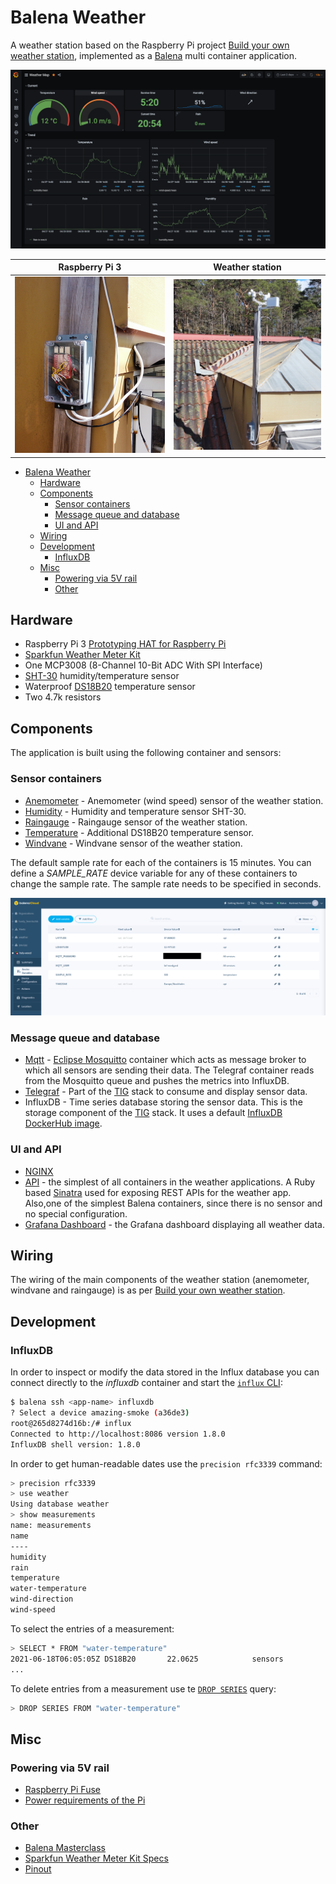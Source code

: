 # Balena Weather

A weather station based on the Raspberry Pi project [Build your own weather station](https://projects.raspberrypi.org/en/projects/build-your-own-weather-station), implemented as a [Balena](https://www.balena.io/) multi container application.

![Grafana Dash](./images/dash.png)

Raspberry Pi 3                                | Weather station
:--------------------------------------------:|:-------------------------:
![Raspberry Pi 3](./images/raspberry_pi.png)  |  ![Weather Station](./images/weather_station.png)

<!-- MarkdownTOC autolink="true" indent="  " -->

- [Balena Weather](#balena-weather)
  - [Hardware](#hardware)
  - [Components](#components)
    - [Sensor containers](#sensor-containers)
    - [Message queue and database](#message-queue-and-database)
    - [UI and API](#ui-and-api)
  - [Wiring](#wiring)
  - [Development](#development)
    - [InfluxDB](#influxdb)
  - [Misc](#misc)
    - [Powering via 5V rail](#powering-via-5v-rail)
    - [Other](#other)

<!-- /MarkdownTOC -->

## Hardware

- Raspberry Pi 3
 [Prototyping HAT for Raspberry Pi](https://www.robotshop.com/en/prototyping-hat-raspberry-pi-b-2ba3b.html)
- [Sparkfun Weather Meter Kit](https://www.sparkfun.com/products/15901)
- One MCP3008 (8-Channel 10-Bit ADC With SPI Interface)
- [SHT-30](https://www.adafruit.com/product/4099) humidity/temperature sensor
- Waterproof [DS18B20](https://www.amazon.com/Eiechip-Waterproof-Temperature-Thermometer-Resistance/dp/B07MB1J43W/) temperature sensor
- Two 4.7k resistors

## Components

The application is built using the following container and sensors:

### Sensor containers

- [Anemometer](./anemometer/README.md) - Anemometer (wind speed) sensor of the weather station.
- [Humidity](./humidity/README.md) - Humidity and temperature sensor SHT-30.
- [Raingauge](./raingauge/README.md) - Raingauge sensor of the weather station.
- [Temperature](/temperature/README.md) - Additional DS18B20 temperature sensor.
- [Windvane](/windvane/README.md) - Windvane sensor of the weather station.

The default sample rate for each of the containers is 15 minutes.
You can define a _SAMPLE_RATE_ device variable for any of these containers to change the sample rate.
The sample rate needs to be specified in seconds.

![Balena Device Variables](./images/device-variables.png)

### Message queue and database

- [Mqtt](./mqtt/README.md) - [Eclipse Mosquitto](https://hub.docker.com/r/arm64v8/eclipse-mosquitto) container which acts as message broker to which all sensors are sending their data.
  The Telegraf container reads from the Mosquitto queue and pushes the metrics into InfluxDB.
- [Telegraf](./telegraf/README.md) - Part of the [TIG](https://hackmd.io/@lnu-iot/tig-stack) stack to consume and display sensor data.
- InfluxDB - Time series database storing the sensor data.
  This is the storage component of the [TIG](https://hackmd.io/@lnu-iot/tig-stack) stack.
  It uses a default [InfluxDB DockerHub image](https://hub.docker.com/_/influxdb).

### UI and API

- [NGINX](./nginx)
- [API](./api/README.md) - the simplest of all containers in the weather applications.
  A Ruby based [Sinatra](http://sinatrarb.com) used for exposing REST APIs for the weather app.
  Also,one of the simplest Balena containers, since there is no sensor and no special configuration.
- [Grafana Dashboard](./dashboard/README.md) - the Grafana dashboard displaying all weather data.

## Wiring

The wiring of the main components of the weather station (anemometer, windvane and raingauge) is as per [Build your own weather station](https://projects.raspberrypi.org/en/projects/build-your-own-weather-station).

## Development

### InfluxDB

In order to inspect or modify the data stored in the Influx database you can connect directly to the _influxdb_ container and start the [`influx` CLI](https://docs.influxdata.com/influxdb/v1.8/tools/shell/):

```sh
$ balena ssh <app-name> influxdb
? Select a device amazing-smoke (a36de3)
root@265d8274d16b:/# influx
Connected to http://localhost:8086 version 1.8.0
InfluxDB shell version: 1.8.0
```

In order to get human-readable dates use the `precision rfc3339` command:

```sh
> precision rfc3339
> use weather
Using database weather
> show measurements
name: measurements
name
----
humidity
rain
temperature
water-temperature
wind-direction
wind-speed
```

To select the entries of a measurement:

```sh
> SELECT * FROM "water-temperature"
2021-06-18T06:05:05Z DS18B20       22.0625            sensors
...
```

To delete entries from a measurement use te [`DROP SERIES`](https://docs.influxdata.com/influxdb/v1.8/query_language/manage-database/#drop-series-from-the-index-with-drop-series) query:

```sh
> DROP SERIES FROM "water-temperature"
```

## Misc

### Powering via 5V rail

- [Raspberry Pi Fuse](https://www.petervis.com/Raspberry_PI/Raspberry_Pi_Dead/Raspberry_Pi_Fuse.html)
- [Power requirements of the Pi](https://raspberrypi.stackexchange.com/questions/51615/raspberry-pi-power-limitations)

### Other

- [Balena Masterclass](https://github.com/balena-io/balena-cli-masterclass/blob/master/README.md)
- [Sparkfun Weather Meter Kit Specs](https://cdn.sparkfun.com/assets/d/1/e/0/6/DS-15901-Weather_Meter.pdf)
- [Pinout](https://pinout.xyz/)
